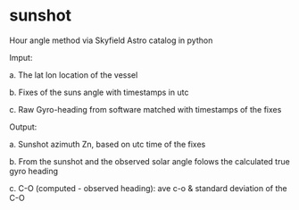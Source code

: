 # sunshot
Hour angle method via Skyfield Astro catalog in python

Imput: 

a. The lat lon location of the vessel

b. Fixes of the suns angle with timestamps in utc

c. Raw Gyro-heading from software matched with timestamps of the fixes 

Output:

a. Sunshot azimuth Zn, based on utc time of the fixes

b. From the sunshot and the observed solar angle folows the calculated true gyro heading

c. C-O (computed - observed heading): ave c-o  & standard deviation of the C-O  
